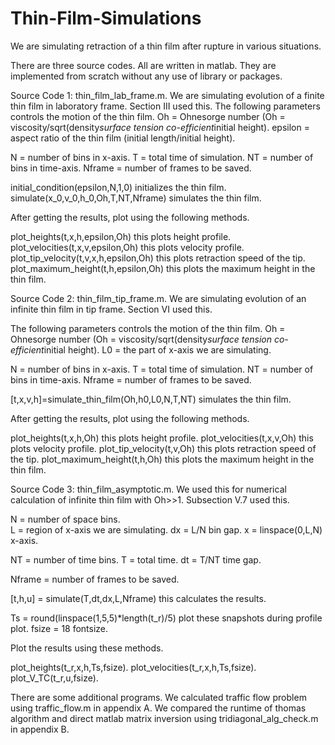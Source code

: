 # Thin-Film-Simulations
We are simulating retraction of a thin film after rupture in various situations. 

There are three source codes. All are written in matlab. They are implemented from scratch without any use of library or packages. 

Source Code 1: thin_film_lab_frame.m. 
We are simulating evolution of a finite thin film in laboratory frame. Section III used this.
  The following parameters controls the motion of the thin film.
  Oh = Ohnesorge number (Oh = viscosity/sqrt(density*surface tension co-efficient*initial height).
  epsilon = aspect ratio of the thin film (initial length/initial height).
  
  N = number of bins in x-axis.
  T = total time of simulation.
  NT = number of bins in time-axis.
  Nframe = number of frames to be saved.
  
  initial_condition(epsilon,N,1,0) initializes the thin film.
  simulate(x_0,v_0,h_0,Oh,T,NT,Nframe) simulates the thin film.
  
After getting the results, plot using the following methods. 
  
  plot_heights(t,x,h,epsilon,Oh)    this plots height profile.
  plot_velocities(t,x,v,epsilon,Oh)  this plots velocity profile.
  plot_tip_velocity(t,v,x,h,epsilon,Oh) this plots retraction speed of the tip.
  plot_maximum_height(t,h,epsilon,Oh)  this plots the maximum height in the thin film.
  
Source Code 2: thin_film_tip_frame.m.
We are simulating evolution of an infinite thin film in tip frame. Section VI used this.
  
  The following parameters controls the motion of the thin film.
  Oh = Ohnesorge number (Oh = viscosity/sqrt(density*surface tension co-efficient*initial height).
  L0 = the part of x-axis we are simulating.
  
  N = number of bins in x-axis.
  T = total time of simulation.
  NT = number of bins in time-axis.
  Nframe = number of frames to be saved.
  
  [t,x,v,h]=simulate_thin_film(Oh,h0,L0,N,T,NT) simulates the thin film.
  
After getting the results, plot using the following methods.
  
  plot_heights(t,x,h,Oh)  this plots height profile.
  plot_velocities(t,x,v,Oh) this plots velocity profile.
  plot_tip_velocity(t,v,Oh) this plots retraction speed of the tip.
  plot_maximum_height(t,h,Oh) this plots the maximum height in the thin film.

Source Code 3: thin_film_asymptotic.m.
We used this for numerical calculation of infinite thin film with Oh>>1. Subsection V.7 used this. 

  N =  number of space bins.  
  L = region of x-axis we are simulating.
  dx = L/N bin gap.
  x = linspace(0,L,N) x-axis.
  
  NT = number of time bins.
  T = total time.
  dt = T/NT time gap.

  Nframe = number of frames to be saved.

  [t,h,u] = simulate(T,dt,dx,L,Nframe) this calculates the results.

  Ts = round(linspace(1,5,5)*length(t_r)/5) plot these snapshots during profile plot.
  fsize = 18 fontsize.
  
Plot the results using these methods.
  
  plot_heights(t_r,x,h,Ts,fsize).
  plot_velocities(t_r,x,h,Ts,fsize). 
  plot_V_TC(t_r,u,fsize). 
  
  
There are some additional programs. We calculated traffic flow problem using traffic_flow.m in appendix A.
We compared the runtime of thomas algorithm and direct matlab matrix inversion using tridiagonal_alg_check.m in appendix B.


  
